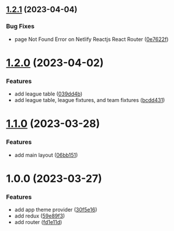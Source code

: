 ## [1.2.1](https://github.com/eaazumah/klusterx/compare/v1.2.0...v1.2.1) (2023-04-04)


### Bug Fixes

* page Not Found Error on Netlify Reactjs React Router ([0e7622f](https://github.com/eaazumah/klusterx/commit/0e7622fbe7a11838116625ccf5f1ccdc1ef0d1d9))

# [1.2.0](https://github.com/eaazumah/klusterx/compare/v1.1.0...v1.2.0) (2023-04-02)


### Features

* add league table ([039dd4b](https://github.com/eaazumah/klusterx/commit/039dd4b62f830efd202739f2f8ec44548816b89b))
* add league table, league fixtures, and team fixtures ([bcdd431](https://github.com/eaazumah/klusterx/commit/bcdd431eb192f353f02e7964ae56e4d0007f6cc1))

# [1.1.0](https://github.com/eaazumah/klusterx/compare/v1.0.0...v1.1.0) (2023-03-28)


### Features

* add main layout ([06bb151](https://github.com/eaazumah/klusterx/commit/06bb1514a063e3a31ca26296887d300f6ec72332))

# 1.0.0 (2023-03-27)


### Features

* add app theme provider ([30f5e16](https://github.com/eaazumah/klusterx/commit/30f5e16d86696598afa0b7c2b9261acf22989b31))
* add redux ([59e89f3](https://github.com/eaazumah/klusterx/commit/59e89f3741e97374839a74bde09024c65479cc15))
* add router ([fd1e11d](https://github.com/eaazumah/klusterx/commit/fd1e11df84c77f30315e5c1c1cc04ab44827d9a4))
